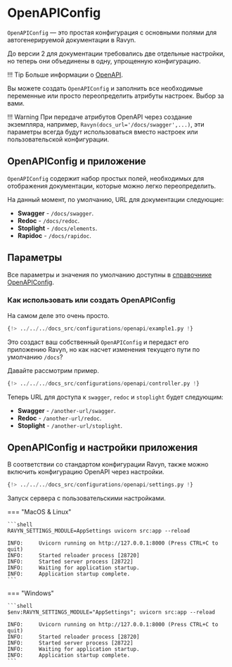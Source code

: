# OpenAPIConfig

`OpenAPIConfig` — это простая конфигурация с основными полями для автогенерируемой документации в Ravyn.

До версии 2 для документации требовались две отдельные настройки, но теперь они объединены в одну,
упрощенную конфигурацию.

!!! Tip
    Больше информации о
    <a href="https://swagger.io/" target='_blank'>OpenAPI</a>.

Вы можете создать `OpenAPIConfig` и заполнить все необходимые переменные или просто
переопределить атрибуты настроек.
Выбор за вами.

!!! Warning
    При передаче атрибутов OpenAPI через создание экземпляра, например, `Ravyn(docs_url='/docs/swagger',...)`,
    эти параметры всегда будут использоваться вместо настроек или пользовательской конфигурации.

## OpenAPIConfig и приложение

`OpenAPIConfig` содержит набор простых полей, необходимых для отображения документации,
которые можно легко переопределить.

На данный момент, по умолчанию, URL для документации следующие:

* **Swagger** - `/docs/swagger`.
* **Redoc** - `/docs/redoc`.
* **Stoplight** - `/docs/elements`.
* **Rapidoc** - `/docs/rapidoc`.

## Параметры

Все параметры и значения по умолчанию доступны в [справочнике OpenAPIConfig](../../references/configurations/openapi.md).

### Как использовать или создать OpenAPIConfig

На самом деле это очень просто.

```python hl_lines="4 12"
{!> ../../../docs_src/configurations/openapi/example1.py !}
```

Это создаст ваш собственный `OpenAPIConfig` и передаст его приложению Ravyn, но как насчет
изменения текущего пути по умолчанию `/docs`?

Давайте рассмотрим пример.

```python
{!> ../../../docs_src/configurations/openapi/controller.py !}
```

Теперь URL для доступа к `swagger`, `redoc` и `stoplight` будет следующим:

* **Swagger** - `/another-url/swagger`.
* **Redoc** - `/another-url/redoc`.
* **Stoplight** - `/another-url/stoplight`.

## OpenAPIConfig и настройки приложения

В соответствии со стандартом конфигурации Ravyn, также можно включить конфигурацию OpenAPI через настройки.

```python
{!> ../../../docs_src/configurations/openapi/settings.py !}
```

Запуск сервера с пользовательскими настройками.

=== "MacOS & Linux"

    ```shell
    RAVYN_SETTINGS_MODULE=AppSettings uvicorn src:app --reload

    INFO:     Uvicorn running on http://127.0.0.1:8000 (Press CTRL+C to quit)
    INFO:     Started reloader process [28720]
    INFO:     Started server process [28722]
    INFO:     Waiting for application startup.
    INFO:     Application startup complete.
    ```

=== "Windows"

    ```shell
    $env:RAVYN_SETTINGS_MODULE="AppSettings"; uvicorn src:app --reload

    INFO:     Uvicorn running on http://127.0.0.1:8000 (Press CTRL+C to quit)
    INFO:     Started reloader process [28720]
    INFO:     Started server process [28722]
    INFO:     Waiting for application startup.
    INFO:     Application startup complete.
    ```
